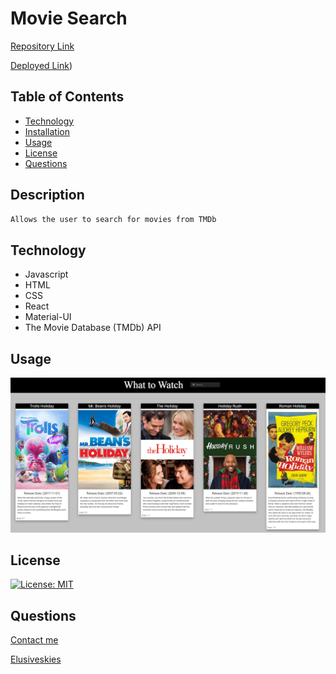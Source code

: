 # Movie Search

[Repository Link](https://github.com/ElusiveSkies/movie-search)

[Deployed Link](https://ElusiveSkies.github.io/movie-search/))

## Table of Contents

- [Technology](#Technology)
- [Installation](#Installation)
- [Usage](#Usage)
- [License](#License)
- [Questions](#Questions)

## Description

```md
Allows the user to search for movies from TMDb
  ```

  ## Technology

  - Javascript
  - HTML
  - CSS
  - React
  - Material-UI
  - The Movie Database (TMDb) API

## Usage

![Picture of App](./src/assets/what-to-watch.png)

## License

[![License: MIT](https://img.shields.io/badge/License-MIT-yellow.svg)](https://opensource.org/licenses/MIT)


## Questions

[Contact me](mailto:elusiveskies@gmail.com)

[Elusiveskies](https://www.github.com/Elusiveskies)
